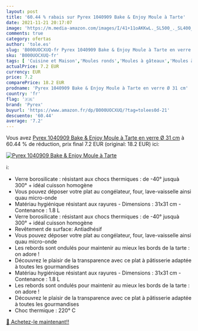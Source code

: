 ```yaml
---
layout: post
title: '60.44 % rabais sur Pyrex 1040909 Bake & Enjoy Moule à Tarte'
date: 2021-11-21 20:17:07
image: 'https://m.media-amazon.com/images/I/41+11oAKKwL._SL500_._SL400_.jpg'
comments: true
category: ofertas
author: 'tole.es'
slug: 'B000UOCXUQ-fr Pyrex 1040909 Bake & Enjoy Moule à Tarte en verre Ø 31 cm'
sku: 'B000UOCXUQ-fr'
tags: [ 'Cuisine et Maison','Moules ronds','Moules à gâteaux','Moules à pâtisserie','Pâtisserie','pyrex', ]
actualPrice: 7.2 EUR
currency: EUR
price: 7.2
comparePrice: 18.2 EUR
prodname: 'Pyrex 1040909 Bake & Enjoy Moule à Tarte en verre Ø 31 cm'
country: 'fr'
flag: '🇫🇷'
brand: 'Pyrex'
buyurl: 'https://www.amazon.fr/dp/B000UOCXUQ/?tag=tolees0d-21'
descuento: '60.44'
average: '7.2'
---
```


Vous avez [Pyrex 1040909 Bake & Enjoy Moule à Tarte en verre Ø 31 cm](https://www.amazon.fr/dp/B000UOCXUQ/?tag=tolees0d-21)  à  60.44 % de réduction, prix final  7.2 EUR (original: 18.2 EUR) ici:

[![Pyrex 1040909 Bake & Enjoy Moule à Tarte](https://m.media-amazon.com/images/I/41+11oAKKwL._SL500_._SL400_.jpg)](https://www.amazon.fr/dp/B000UOCXUQ/?tag=tolees0d-21)

ℹ️:

- Verre borosilicate : résistant aux chocs thermiques : de -40° jusquà 300° + idéal cuisson homogène
- Vous pouvez déposer votre plat au congélateur, four, lave-vaisselle ainsi quau micro-onde
- Matériau hygiénique résistant aux rayures - Dimensions : 31x31 cm - Contenance : 1.8 L
- Verre borosilicate : résistant aux chocs thermiques : de -40° jusquà 300° + idéal cuisson homogène
- Revêtement de surface: Antiadhésif
- Vous pouvez déposer votre plat au congélateur, four, lave-vaisselle ainsi quau micro-onde
- Les rebords sont ondulés pour maintenir au mieux les bords de la tarte : on adore !
- Découvrez le plaisir de la transparence avec ce plat à pâtisserie adaptée à toutes les gourmandises
- Matériau hygiénique résistant aux rayures - Dimensions : 31x31 cm - Contenance : 1.8 L
- Les rebords sont ondulés pour maintenir au mieux les bords de la tarte : on adore !
- Découvrez le plaisir de la transparence avec ce plat à pâtisserie adaptée à toutes les gourmandises
- Choc thermique : 220° C

[🛒 Achetez-le maintenant!!](https://www.amazon.fr/dp/B000UOCXUQ/?tag=tolees0d-21)
